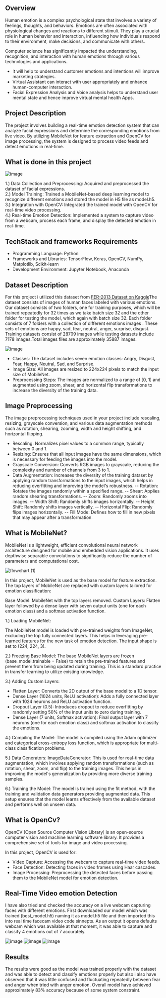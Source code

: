 ## Overview
Human emotion is a complex psychological state that involves a variety of feelings, thoughts, and behaviors. Emotions are often associated with physiological changes and reactions to different stimuli. They play a crucial role in human behavior and interaction, influencing how individuals respond to their environment, make decisions, and communicate with others.

Computer science has significantly impacted the understanding, recognition, and interaction with human emotions through various technologies and applications. 
- It will help to understand customer emotions and intentions will improve marketing strategies.
- Virtual Assistant can interact with user appropriately and enhance human-computer interaction.
- Facial Expression Analysis and Voice analysis helps to understand user mental state and hence improve virtual mental health Apps.
  
## Project Description
The project involves building a real-time emotion detection system that can analyze facial expressions and determine the corresponding emotions from live video. By utilizing MobileNet for feature extraction and OpenCV for image processing, the system is designed to process video feeds and detect emotions in real-time.

## What is done in this project
![image](https://github.com/user-attachments/assets/e41839e5-8f1d-46e9-9591-5ccfdbc00d61)

1.) Data Collection and Preprocessing: Acquired and preprocessed the dataset of facial expressions.<br>
2.) Model Training: Trained a MobileNet-based deep learning model to recognize different emotions and stored the model in H5 file as model.h5.<br>
3.) Integration with OpenCV: Integrated the trained model with OpenCV for real-time video processing.<br>
4.) Real-time Emotion Detection: Implemented a system to capture video from a webcam, process each frame, and display the detected emotion in real-time.

## TechStack and frameworks Requirements
- Programming Language: Python
- Frameworks and Libraries: TensorFlow, Keras, OpenCV, NumPy, Matplotlib, Scikit-learn
- Development Environment: Jupyter Notebook, Anaconda

## Dataset Description
For this project i utilized this dataset from [FER-2013 Dataset on Kaggle](https://www.kaggle.com/datasets/ananthu017/emotion-detection-fer)The dataset consists of images of human faces labeled with various emotions. Our dataset consists of two folders, one for training purposes, which will be trained repeatedly for 32 times as we take batch size 32 and the other folder for testing the model, which again with batch size 32. Each folder consists of 7 folders with a collection of different emotions images . These sets of emotions are happy, sad, fear, neutral, anger, surprise, disgust. Training datasets consist of 28709 images while testing datasets include 7178 images.Total images files are approximately 35887 images.

  ![image](https://github.com/user-attachments/assets/1b3425d9-e105-4dd8-959f-5ecc70b1a68f)

- Classes: The dataset includes seven emotion classes: Angry, Disgust, Fear, Happy, Neutral, Sad, and Surprise.
- Image Size: All images are resized to 224x224 pixels to match the input size of MobileNet.
- Preprocessing Steps: The images are normalized to a range of [0, 1] and augmented using zoom, shear, and horizontal flip transformations to increase the diversity of the training data.

## Image Preprocessing
The image preprocessing techniques used in your project include rescaling, resizing, grayscale conversion, and various data augmentation methods such as rotation, shearing, zooming, width and height shifting, and horizontal flipping.
- Rescaling: Normalizes pixel values to a common range, typically between 0 and 1.
- Resizing: Ensures that all input images have the same dimensions, which is necessary for feeding the images into the model.
- Grayscale Conversion: Converts RGB images to grayscale, reducing the complexity and number of channels from 3 to 1.
- Data Augmentation: Increases the diversity of the training dataset by applying random transformations to the input images, which helps in reducing overfitting and improving the model's robustness.
-- Rotation: Rotates the images randomly within a specified range.
-- Shear: Applies random shearing transformations.
-- Zoom: Randomly zooms into images.
-- Width Shift: Randomly shifts images horizontally.
-- Height Shift: Randomly shifts images vertically.
-- Horizontal Flip: Randomly flips images horizontally.
-- Fill Mode: Defines how to fill in new pixels that may appear after a transformation.
  
## What is MobileNet?
MobileNet is a lightweight, efficient convolutional neural network architecture designed for mobile and embedded vision applications. It uses depthwise separable convolutions to significantly reduce the number of parameters and computational cost.

![flowchart (1)](https://github.com/user-attachments/assets/7db71595-c49f-4fc0-a7a3-bc5af7ea901a)

In this project, MobileNet is used as the base model for feature extraction. The top layers of MobileNet are replaced with custom layers tailored for emotion classification:

Base Model: MobileNet with the top layers removed.
Custom Layers: Flatten layer followed by a dense layer with seven output units (one for each emotion class) and a softmax activation function.

1.) Loading MobileNet:

The MobileNet model is loaded with pre-trained weights from ImageNet, excluding the top fully connected layers. This helps in leveraging pre-learned features for the new task of emotion detection. The input shape is set to (224, 224, 3).

2.) Freezing Base Model:
The base MobileNet layers are frozen (base_model.trainable = False) to retain the pre-trained features and prevent them from being updated during training. This is a standard practice in transfer learning to utilize existing knowledge.

3.) Adding Custom Layers:
- Flatten Layer: Converts the 2D output of the base model to a 1D tensor.
- Dense Layer (1024 units, ReLU activation): Adds a fully connected layer with 1024 neurons and ReLU activation function.
- Dropout Layer (0.5): Introduces dropout to reduce overfitting by randomly setting 50% of the input units to zero during training.
- Dense Layer (7 units, Softmax activation): Final output layer with 7 neurons (one for each emotion class) and softmax activation to classify the emotions.
  
4.) Compiling the Model:
The model is compiled using the Adam optimizer and categorical cross-entropy loss function, which is appropriate for multi-class classification problems.

5.) Data Generators:
ImageDataGenerator: This is used for real-time data augmentation, which involves applying random transformations (such as rotation, shear, zoom, and flip) to the training images. This helps in improving the model's generalization by providing more diverse training samples.

6.) Training the Model:
The model is trained using the fit method, with the training and validation data generators providing augmented data. This setup ensures that the model learns effectively from the available dataset and performs well on unseen data.

## What is OpenCv?
OpenCV (Open Source Computer Vision Library) is an open-source computer vision and machine learning software library. It provides a comprehensive set of tools for image and video processing.

In this project, OpenCV is used for:
- Video Capture: Accessing the webcam to capture real-time video feeds.
- Face Detection: Detecting faces in video frames using Haar cascades.
- Image Processing: Preprocessing the detected faces before passing them to the MobileNet model for emotion detection.

## Real-Time Video emotion Detection
I have also tried and checked the accuracy on a live webcam capturing faces with different emotions. First downloaded our model which was trained (best_model.h5) naming it as model.h5 file and then imported this into real time facecam video code sinnepts. As an output it opens defaults webcam which was available at that moment, it was able to capture and classify 4 emotions out of 7 accurately.

![image](https://github.com/user-attachments/assets/1a15fbb2-ac10-4fc7-8b39-5e608a4361a3)    ![image](https://github.com/user-attachments/assets/ff4f06e9-22a7-4189-a271-42b277618125)  ![image](https://github.com/user-attachments/assets/41eaff48-14a5-4a92-b858-abcdc32aa47c)

## Results
The results were good as the model was trained properly with the dataset and was able to detect and classify  emotions properly but also i also have observed that it was little confused and fluctuating repeatedly between fear and anger when tried with anger emotion. Overall model have achieved approximately 83% accuracy because of some system constraint.
